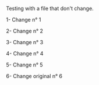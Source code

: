 Testing with a file that don't change.

1- Change n° 1

2- Change n° 2

3- Change n° 3

4- Change n° 4

5- Change n° 5

6- Change original n° 6